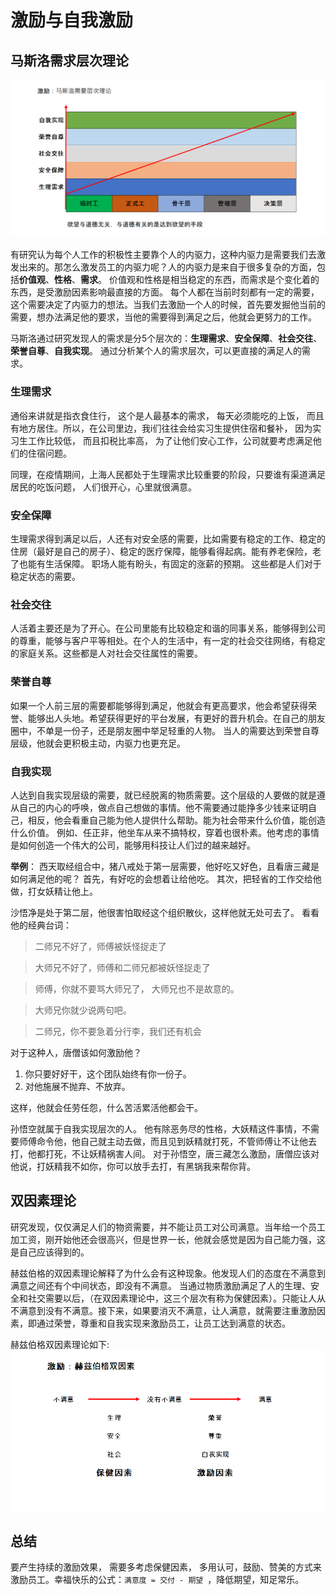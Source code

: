 # 激励与自我激励

## 马斯洛需求层次理论

![马斯洛需求层次与员工层级对应关系](images/maslow-hierarchy-of-needs.png)

有研究认为每个人工作的积极性主要靠个人的内驱力，这种内驱力是需要我们去激发出来的。那怎么激发员工的内驱力呢？人的内驱力是来自于很多复杂的方面，包括**价值观**、**性格**、**需求**。 价值观和性格是相当稳定的东西，而需求是个变化着的东西，是受激励因素影响最直接的方面。
每个人都在当前时刻都有一定的需要，这个需要决定了内驱力的想法。当我们去激励一个人的时候，首先要发掘他当前的需要，想办法满足他的要求，当他的需要得到满足之后，他就会更努力的工作。

马斯洛通过研究发现人的需求是分5个层次的：**生理需求**、**安全保障**、**社会交往**、**荣誉自尊**、**自我实现**。 通过分析某个人的需求层次，可以更直接的满足人的需求。

### 生理需求

通俗来讲就是指衣食住行， 这个是人最基本的需求， 每天必须能吃的上饭， 而且有地方居住。所以，在公司里边，我i们往往会给实习生提供住宿和餐补， 因为实习生工作比较低， 而且扣税比率高， 为了让他们安心工作，公司就要考虑满足他们的住宿问题。

同理，在疫情期间，上海人民都处于生理需求比较重要的阶段，只要谁有渠道满足居民的吃饭问题， 人们很开心，心里就很满意。

### 安全保障

生理需求得到满足以后，人还有对安全感的需要，比如需要有稳定的工作、稳定的住房（最好是自己的房子）、稳定的医疗保障，能够看得起病。能有养老保险，老了也能有生活保障。 职场人能有盼头，有固定的涨薪的预期。 这些都是人们对于稳定状态的需要。

### 社会交往

人活着主要还是为了开心。在公司里能有比较稳定和谐的同事关系，能够得到公司的尊重，能够与客户平等相处。在个人的生活中，有一定的社会交往网络，有稳定的家庭关系。这些都是人对社会交往属性的需要。

### 荣誉自尊

如果一个人前三层的需要都能够得到满足，他就会有更高要求，他会希望获得荣誉、能够出人头地。希望获得更好的平台发展，有更好的晋升机会。在自己的朋友圈中，不单是一份子，还是朋友圈中举足轻重的人物。 当人的需要达到荣誉自尊层级，他就会更积极主动，内驱力也更充足。

### 自我实现

人达到自我实现层级的需要，就已经脱离的物质需要。这个层级的人要做的就是遵从自己的内心的呼唤，做点自己想做的事情。他不需要通过能挣多少钱来证明自己，相反，他会看重自己能为他人提供什么帮助。能为社会带来什么价值，能创造什么价值。 例如、任正非，他坐车从来不搞特权，穿着也很朴素。他考虑的事情是如何创造一个伟大的公司，能够用科技让人们过的越来越好。

**举例**：
西天取经组合中，猪八戒处于第一层需要，他好吃又好色，且看唐三藏是如何满足他的呢？
首先，有好吃的会想着让给他吃。 其次，把轻省的工作交给他做，打女妖精让他上。

沙悟净是处于第二层，他很害怕取经这个组织散伙，这样他就无处可去了。 看看他的经典台词：

> 二师兄不好了，师傅被妖怪捉走了

> 大师兄不好了，师傅和二师兄都被妖怪捉走了

> 师傅，你就不要骂大师兄了， 大师兄也不是故意的。

> 大师兄你就少说两句吧。

> 二师兄，你不要急着分行李，我们还有机会

对于这种人，唐僧该如何激励他？

1. 你只要好好干，这个团队始终有你一份子。
2. 对他施展不抛弃、不放弃。

这样，他就会任劳任怨，什么苦活累活他都会干。

孙悟空就属于自我实现层次的人。 他有除恶务尽的性格，大妖精这件事情，不需要师傅命令他，他自己就主动去做，而且见到妖精就打死，不管师傅让不让他去打，他都打死，不让妖精祸害人间。
对于孙悟空，唐三藏怎么激励，唐僧应该对他说，打妖精我不如你，你可以放手去打，有黑锅我来帮你背。

## 双因素理论

研究发现，仅仅满足人们的物资需要，并不能让员工对公司满意。当年给一个员工加工资，刚开始他还会很高兴，但是世界一长，他就会感觉是因为自己能力强，这是自己应该得到的。

赫兹伯格的双因素理论解释了为什么会有这种现象。他发现人们的态度在不满意到满意之间还有个中间状态，即没有不满意。 当通过物质激励满足了人的生理、安全和社交需要以后，（在双因素理论中，这三个层次有称为保健因素）。只能让人从不满意到没有不满意。接下来，如果要消灭不满意，让人满意，就需要注重激励因素，即通过荣誉，尊重和自我实现来激励员工，让员工达到满意的状态。

赫兹伯格双因素理论如下:
![赫兹伯格双因素理论](images/two-factor-theory.png)

## 总结

要产生持续的激励效果， 需要多考虑保健因素， 多用认可，鼓励、赞美的方式来激励员工。幸福快乐的公式：`满意度 = 交付 - 期望 `，降低期望，知足常乐。

